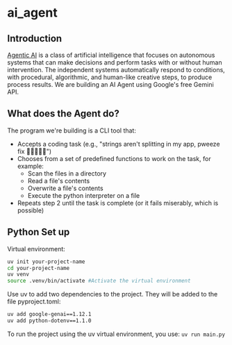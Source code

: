 # ai_agent
## Introduction
[Agentic AI](https://en.wikipedia.org/wiki/Agentic_AI) is a class of artificial intelligence that focuses on autonomous systems that can make decisions and perform tasks with or without human intervention. The independent systems automatically respond to conditions, with procedural, algorithmic, and human-like creative steps, to produce process results.
We are building an AI Agent using Google's free Gemini API.
## What does the Agent do?
The program we're building is a CLI tool that:
- Accepts a coding task (e.g., "strings aren't splitting in my app, pweeze fix 🥺👉🏽👈🏽")
- Chooses from a set of predefined functions to work on the task, for example:
    - Scan the files in a directory
    - Read a file's contents
    - Overwrite a file's contents
    - Execute the python interpreter on a file
- Repeats step 2 until the task is complete (or it fails miserably, which is possible)
## Python Set up
Virtual environment:
```Bash
uv init your-project-name
cd your-project-name
uv venv
source .venv/bin/activate #Activate the virtual environment
```
Use uv to add two dependencies to the project. They will be added to the file pyproject.toml:
```Bash
uv add google-genai==1.12.1
uv add python-dotenv==1.1.0
```
To run the project using the uv virtual environment, you use: ```uv run main.py```